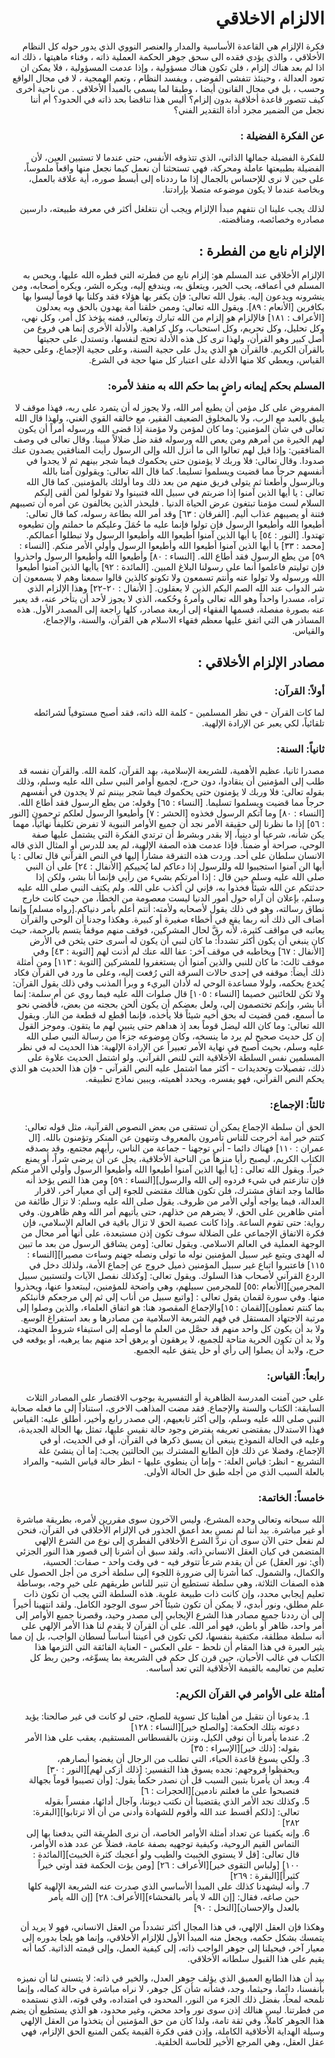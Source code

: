 <div dir="rtl">

# الالزام الاخلاقي 
فكرة الإلزام هي القاعدة الأساسية والمدار والعنصر النووي الذي يدور حوله كل النظام الأخلاقي ، والذي يؤدي فقده الى سحق جوهر الحكمة العملية ذاته ، وفناء ماهيتها ، ذلك انه اذا لم بعد هناك إلزام ، فلن تكون هناك مسؤولية ، وإذا عدمت المسؤولية ، فلا يمكن ان تعود العدالة ، وحينئذ تتفشى الفوضى ، ويفسد النظام ، وتعم الهمجية ، لا في مجال الواقع وحسب ، بل في مجال القانون أيضا ، وطبقا لما يسمى بالمبدأ الأخلاقي . 
من ناحية أخرى كيف تتصور قاعدة أخلاقية بدون إلزام؟ أليس هذا تناقضا بحد ذاته في الحدود؟ أم أننا نجعل من الضمير مجرد أداة التقدير الفني؟ 

### عن الفكرة الفضيلة : 
للفكرة الفضيلة جمالها الذاتي، الذي تتذوقه الأنفس، حتى عندما لا تستبين العين، لأن الفضيلة بطبيعتها عاملة ومحركة، فهي تستحثنا أن نعمل كيما نجعل منها واقعاً ملموساً، على حين لا نرى للإحساس بالجمال إذا ما رددناه إلى أبسط صوره، أية علاقة بالعمل، وبخاصة عندما لا يكون موضوعه متصلا بإرادتنا. 

لذلك يجب علينا ان نتفهم مبدأ الإلزام ويجب أن نتغلغل أكثر في معرفة طبيعته، دارسين مصادره وخصائصه، ومناقضته. 

## الإلزام نابع من الفطرة : 
الإلزام الأخلاقي عند المسلم هو: إلزام نابع من فطرته التي فطره الله عليها، ويحس به المسلم في أعماقه، يحب الخير، ويتعلق به، ويندفع إليه، ويكره الشر، ويكره أصحابه، ومن ينشرونه ويدعون إليه.
يقول الله تعالى: فإن يكفر بها هؤلاء فقد وكلنا بها قوماً ليسوا بها بكافرين  [الأنعام : ٨٩]. 
ويقول الله تعالى: وممن خلقنا أمة يهدون بالحق وبه يعدلون [الأعراف : ١٨١]
فالإلزام هو إلزام من الله تبارك وتعالى، فمنه يؤخذ كل أمر، وكل نهي، وكل تحليل، وكل تحريم، وكل استحباب، وكل كراهية. والأدلة الأخرى إنما هي فروع من أصل كبير وهو القرأن، ولهذا ترى كل هذه الأدلة تحتج لنفسها، وتستدل على حجيتها بالقرآن الكريم. فالقرآن هو الذي يدل على حجية السنة، وعلى حجية الإجماع، وعلى حجية القياس، ويعطي كلا منها الأدلة على اعتبار كل منها حجة في الشرع. 

### المسلم بحكم إيمانه راضٍ بما حكم الله به منفذ لأمره: 
المفروض على كل مؤمن أن يطيع أمر الله، ولا يجوز له أن يتمرد على ربه، فهذا موقف لا يليق بالعبد مع الرب، ولا بالمخلوق الضعيف الفقير، مع خالقه القوي الغني، ولهذا قال الله تعالى في شأن المؤمنين: وما كان لمؤمن ولا مؤمنة إذا قضى الله ورسوله أمراً أن يكون لهم الخيرة من أمرهم ومن يعص الله ورسوله فقد ضل ضلالاً مبينا. 
وقال تعالى في وصف المنافقين: وإذا قيل لهم تعالوا الى ما أنزل الله وإلى الرسول رأيت المنافقين يصدون عنك صدودا. 
وقال تعالى: فلا وربك لا يؤمنون حتى يحكموك فيما شجر بينهم ثم لا يجدوا في أنفسهم حرجاً مما قضيت ويسلموا تسليما. 
كما قال الله تعالى: ويقولون آمنا بالله وبالرسول وأطعنا ثم يتولى فريق منهم من بعد ذلك وما أولئك بالمؤمنين. 
كما قال الله تعالى : يا أيها الذين آمنوا إذا ضربتم في سبيل الله فتبينوا ولا تقولوا لمن ألقى إليكم السلام لست مؤمنا تبتغون عرض الحياة الدنيا . 
فليحذر الذين يخالفون عن أمره أن تصيبهم فتنة أو يصيبهم عذاب أليم. [الفرقان : ٦٣]
وقد أمر الله بطاعة رسوله، كما قال تعالى: أطيعوا الله وأطيعوا الرسول فإن تولوا فإنما عليه ما حُمَلَ وعليكم ما حملتم وإن تطيعوه تهتدوا. [النور : ٥٤]
يا أيها الذين آمنوا أطيعوا الله وأطيعوا الرسول ولا تبطلوا أعمالكم. [محمد : ٣٣]
يا أيها الذين آمنوا أطيعوا الله وأطيعوا الرسول وأولي الأمر منكم. [النساء : ٥٩]
من يطع الرسول فقد أطاع الله. [النساء : ٨٠]
وأطيعوا الله وأطيعوا الرسول واحذروا فإن توليتم فاعلموا أنما على رسولنا البلاغ المبين. [المائدة : ٩٢] 
ياأيها الذين آمنوا أطيعوا الله ورسوله ولا تولوا عنه وأنتم تسمعون ولا تكونو كالذين قالوا سمعنا وهم لا يسمعون إن شر الدواب عند الله الصم البكم الذين لا يعقلون. [ الأنفال : ٢٠-٢٢]
وهذا الإلزام الذي تراه، مسدرا واحداً وهو الله تعالى وأمرهُ وحُكمه، الذي لا يجوز لأحد أن يتأخر عنه، قد يعبر عنه بصورة مفصلة، قسمها الفقهاء إلى أربعة مصادر، كلها راجعة إلى المصدر الأول. 
هذه المساذر هي التي اتفق عليها معظم فقهاء الاسلام هي القرآن، والسنة، والإجماع، والقياس. 

## مصادر الإلزام الأخلاقي : 
### أولاً: القرآن:
لما كات القرآن - في نظر المسلمين - كلمة الله ذاته، فقد أصبح مستوفياً لشرائطه تلقائياً، لكي يعبر عن الإرادة الإلهية. 

### ثانياً: السنة:
مصدرا ثانيا، عظيم الأهمية، للشريعة الإسلامية، بهد القرآن، كلمة الله. 
والقرآن نفسه قد طلب إلى المؤمنين أن ينقادوا، دون حرج، لجميع أوامر النبي سلى الله عليه وسلم، وذلك بقوله تعالى: فلا وربك لا يؤمنون حتى يحكموك فيما شجر بيننم ثم لا يجدون في أنفسهم حرجاً مما قضيت ويسلموا تسليما. [النساء : ٦٥] وقوله: من يطع الرسول فقد أطاع الله. [النساء : ٨٠]
وما آتكم الرسول فخذوه [الحشر : ٧]
وأطيعوا الرسول لعلكم ترحمون [النور : ٥٦] 
إذا ما نظرنا إلى حقيقة الأمر نجد أن جميع الأوامر النبوية لا تفرض تكليفاً نهائياً، مهما يكن شأنه، شرعيا أو دينياً، إلا بقدر وبشرط أن ترتدي الفكرة التي يشتمل عليها صفة الوحي، صراحة أو ضمناً. 
فإذا عدمت هذه الصفة الإلهية، لم يعد للدرس أو المثال الذي قاله الانسان سلطان على أحد. 
وردت هذه التفرقة مشاراً إليها في النص القرآني قال تعالى : يا أيها الن آمنوا استجيبوا لله وللرسول إذا دعاكم لما يُحييكم [الأنفال : ٢٤]
على أن النبي صلى الله عليه وسلم حين قال : إذا أمرتكم بشيء من رأيي فإنما أنا بشر، ولكن إذا حدثتكم عن الله شيئاً فخذوا به، فإني لن أكذب على الله. 
ولم يكتف النبي صلى الله عليه وسلم، بإعلان أن آراه حول أمور الدنيا ليست معصومة من الخطأ، من حيث كانت خارج نطاق رسالته، وهو في ذلك يقول لأصحابه ولأمته: أنتم أعلم بأمر دنياكم.[رواه مسلم] 
وإنما أضاف الى ذلك أنه ربما يقع في أخطاء صغيرة أو كبيرة. 
وهكذا وجدنا أن الوحي والقرآن يعاتبه في مواقف كثيرة، لأنه رقَّ لحال المشركين، فوقف منهم موقفاً يتسم بالرحمة، حيث كان ينبغي أن يكون أكثر تشدداً: ما كان لنبي أن يكون له أسرى حتى يثخن في الأرض [الأنفال : ٦٧] ويخاطبه في موقف آخر: عفا الله عنك لم أذنت لهم [التوبة : ٤٣] وفي موقف ثالث: ما كان للنبي والذين آمنوا أن يستغفروا للمشركين [التوبة : ١١٣]
ومن أمثلة ذلك أيضاً: موقفه في إحدى حالات السرقة التي رُفعت إليه، وعلى ما ورد في القرآن فكاد يُخدع بحكمه، ولولا مساعدة الوحي له لأدان البريء و وبرأ المذنب وفي ذلك يقول القرآن: ولا تكن للخائنين خصيما [النساء : ١٠٥]
قال صلوات الله عليه فيما روي عن أم سلمة: إنما أنا بشر، وإنكم تختصمون إلي، ولعل بعضكم أن يكون ألحن بحجته من بعض، فأقضي نحو ما أسمع، فمن قضيت له بحق أخيه شيئاً فلا يأخذه، فإنما أقطع له قطعة من النار. 
ويقول الله تعالى: وما كان الله ليضل قوماً بعد إذ هداهم حتى يتبين لهم ما يتقون. 
وموجز القول إن كل حديث صحيح لم يرد ما ينسخه، وكان موضوعه جزءاً من رسالة النبي صلى الله عليه وسلم، بحيث أصبح في نهاية الأمر تعبيراً عن الإرادة الإلهية: هذا الحديث له في نظر المسلمين نفس السلطة الأخلاقية التي للنص القرآني. ولو اشتمل الحديث علاوة على ذلك، تفصيلات وتحديدات - أكثر مما اشتمل عليه النص القرآني - فإن هذا الحديث هو الذي يحكم النص القرآني، 
فهو يفسره، ويحدد أهميته، ويبين نماذج تطبيقه. 

### ثالثاً: الإجماع: 
الحق أن سلطة الإجماع يمكن أن تستقى من بعض النصوص القرآنية، مثل قوله تعالى: كنتم خير أمة أخرجت للناس تأمرون بالمعروف وتنهون عن المنكر وتؤمنون بالله. [ال عمران : ١١٠]
فهناك دائما - أنى توجهنا - جماعة من الناس، رأيهم مجتمع، وقد يصدقه الكتاب الكريم، ليصبح رأيا منزهاً من الناحية الأخلاقية، يجل عن أن يرضى شراً، أو يمنع خيراً. 
ويقول الله تعالى : [يا أيها الذين آمنوا أطيعوا الله وأطيعوا الرسول وأولي الأمر منكم فإن تنازعتم في شيء فردوه إلى الله والرسول][النساء : ٥٩]
ومن هذا النص يؤخذ أنه طالما وجد اتفاق مشترك، فلن  تكون هنالك مقتضى للجوء إلى أي معيار آخر، لاقرار العدالة، فيما يواجه أولي الأمر من ظروف. 
يقول صلى الله عليه وسلم: لا تزال طائفة من أمتي ظاهرين على الحق، لا يضرهم من خذلهم، حتى يأتيهم أمر الله وهم ظاهرون. وفي رواية: حتى تقوم الساعة. 
وإذا كانت عصبة الحق لا تزال باقية في العالم الإسلامي، فإن فكرة الاتفاق الإجماعي على الضلالة سوف تكون إذن مستبعدة، على أنها أمر محال من الوجهة العملية في العالم الاسلامي. 
ويقول تعالى: [ومن يشاقق الرسول من بعد ما تبين له الهدى ويتبع غير سبيل المؤمنين نوله ما تولى ونصله جهنم وساءت مصيرا][النساء : ١١٥]
فاعتبروا اتباع غير سبيل المؤمنين ذميل خروج عن إجماع الأمة، ولذلك دخل في الردع القرآني لأصحاب هذا السلوك. 
ويقول تعالى: [وكذلك نفصل الآيات ولتستبين سبيل المجرمين][الأنعام :٥٥] للمجرمين سبيلهم، وهي واضحة للمؤمنين، ليبتعدوا عنها، ويحذروا منها.
وفي سورة لقمان يقول تعالى : [واتبع سبيل من أناب إلي ثم إلي مرجعكم فأنبئكم بما كنتم تعملون][لقمان : ١٥]والإجماع المقصود هنا: هو اتفاق العلماء، والذين وصلوا إلى مرتبة الاجتهاد المستقل في فهم الشريعة الاسلامية من مصادرها و بعد استفراغ الوسع.
ولا بد أن يكون كل واحد منهم قد حصَّل من العلم ما أوصله إلى استيفاء شروط المجتهد، ولا بد أن تكون الحرية متاحة للجميع، لا يرهقون أو يرهق أحد منهم بما يرهبه، أو يوقعه في حرج، ولابد أن يصلوا إلى رأي أو حل يتفق عليه الجميع. 

### رابعاً: القياس: 
على حين آمنت المدرسة الظاهرية أو التفسيرية بوجوب الاقتصار على المصادر الثلاث السابقة: الكتاب والسنة والإجماع. فقد مضت المذاهب الاخرى، استناداً إلى ما فعله صحابة النبي صلى الله عليه وسلم، وإلى أكثر تابعيهم، إلى مصدر رابع وأخير، أطلق عليه: القياس 
فهذا الاستدلال بمقتضى تعريفه يفترض وجود حالة نقيس عليها، تمثل بها الحالة الجديدة، وعليه في الحالة النموذج ينبغي أن يسبق ذكرها في القرآن، أو في الحديث، أو في الإجماع، وفضلا عن ذلك فإن الطابع المشترك بين الحالتين يجب: إما أن ينشئ علة التشريع - انظر: قياس العلة: - وإما أن ينطوي عليها - انظر حالة قياس الشبه- والمراد بالعلة السبب الذي من أجله طبق حل الحالة الأولى.

### خامساً: الخاتمة: 
الله سبحانه وتعالى وحده المشرع، وليس الآخرون سوى مقررين لأمره، بطريقة مباشرة أو غير مباشرة. 
بيد أننا لم نمس بعد أعمق الجذور في الإلزام الأخلاقي في القرآن، فنحن لم نفعل حتى الآن سوى أن نردَّ الشرع الأخلاقي الفطري إلى نوع من الشرع الإلهي المتضمن في كيان العقل الانساني ذاته. ولقد سبق أن أشرنا إلى قصور هذا النور الجزئي (أي: نور العقل) عن أن يقدم شرعاً تتوفر فيه - في وقت واحد - صفات: الحسية، والكمال، والشمول. كما أشرنا إلى ضرورة اللجوء إلى سلطة أخرى من أجل الحصول على هذه الصفات الثلاثة، وهي سلطة تستطيع أن تنير للناس طريقهم على خير وجه، بوساطة تعليم إيجابي محدد، وإن كانت ذات طبيعة علوية. 
هذه السلطة التي يجب أن تكون ذات علم مطلق، ونور أبدي، لا يمكن أن تكون شيئاً آخر سوى الوجود الكامل.
ولقد انتهينا أخيراً إلى أن رددنا جميع مصادر هذا الشرع الإيجابي إلى مصدر وحيد، وقصرنا جميع الأوامر إلى أمر واحد، ظاهر أو باطن، فهو أمر الله.
على أن القرآن لا يقدم لنا هذا الأمر الإلهي على أنه سلطة مطلقة، مكتفية بنفسها، لكي تكون في أعيننا أساساً لسطان الواجب، بل إن مما يثير العبرة في هذا المقام أن نلحظ - على العكس - العناية الفائقة التي التزمها هذا الكتاب في غالب الأحيان، حين قرن كل حكم في الشريعة بما يسوِّغه، وحين ربط كل تعليم من تعاليمه بالقيمة الأخلاقية التي تعد أساسه.
 
### أمثلة على الأوامر في القرآن الكريم: 
1. يدعونا أن نتقبل من أهلينا كل تسوية للصلح، حتى لو كانت في غير صالحنا: يؤيد دعوته بتلك الحكمة: [والصلح خير][النساء : ١٢٨]
2. عندما يأمرنا أن نوفي الكيل، ونزن بالقسطاس المستقيم، يعقب على هذا الأمر بقوله: [ذلك خير][الإسراء : ٣٥]
3. ولكي يسوغ قاعدة الحياء، التي تطلب من الرجال أن يغضوا أبصارهم، ويحفظوا فروجهم: نجده يسوق هذا التفسير: [ذلك أزكى لهم][النور : ٣٠]
4. وبعد أن يأمرنا بتبين السبب قل أن نصدر حكماً يقول: [وأن تصيبوا قوماً بجهالة فتصبحوا على ما فعلتم نادمين][الحجرات : ٦]
5. وكذلك نجد الأمر الذي يقتضينا أن نكتب ديوننا، وآجال أدائها، مفسراً بقوله تعالى: [ذلكم أقسط عند الله وأقوم للشهادة وأدنى من أن ألا ترتابوا][البقرة: ٢٨٢]
6. وإنه يكفينا عن تعداد أمثلة الأوامر الخاصة، أن نرى الطريقة التي يدفعنا بها إلى التماس القيم الروحية، وكيفية توجهيه بصفة عامة، فضلاً عن عدد هذه الأوامر، قال تعالى: [قل لا يستوي الخبيث والطيب ولو أعجبك كثرة الخبيث][المائدة : ١٠٠] [ولباس التقوى خير][الأعراف : ٢٦] [ومن يؤت الحكمة فقد أوتي خيراً كثيراً][البقرة : ٢٦٩]
7. وأنه ليشهدنا كذلك على المبدأ الأساسي الذي صدرت عنه الشريعة الإلهية كلها حين صاغه، فقال: [إن الله لا يأمر بالفحشاء][الأعراف: ٢٨] [إن الله يأمر بالعدل والإحسان][النحل : ٩٠]

وهكذا فإن العقل الإلهي، في هذا المجال أكثر تشدداً من العقل الانساني، فهو لا يريد أن يتمسك بشكل حكمه، ويجعل منه المبدأ الأول للإلزام الأخلاقي، وإنما هو يلجأ بدوره إلى معيار آخر، فيحيلنا إلى جوهر الواجب ذاته، إلى كيفية العمل، وإلى قيمته الذاتية. 
كما أنه يقيم على هذا القبول سلطانه الأخلاقي. 

بيد أن هذا الطابع العميق الذي يؤلف جوهر العدل، والخير في ذاته: لا يتسنى لنا أن نميزه بأنفسنا، دائما، وحيثما، وجد، فشأنه شأن كل جوهر، لا نراه مباشرة في حالة كماله، وإنما نلمحه لمحاً، بفضل ذلك الجزء من النور، المحدود في امتداده، وفي قوته، الذي نستمده من فطرتنا. 
ليس هنالك إذن سوى نور واحد محض، وغير محدود، هو الذي يستطيع أن يضم هذا الجوهر كاملاً، وفي ثقة تامة، ولذا كان من حق المؤمنين أن يتخذوا من العقل الإلهي وسيلة الهداية الأخلاقية الكاملة، وإذن ففي فكرة القيمة يكمن المنبع الحق الإلزام، فهي عقل العقل، وهي المرجع الأخير للحاسة الخلقية.










</div>


